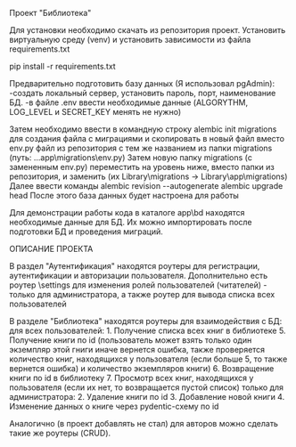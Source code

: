 Проект "Библиотека"

Для установки необходимо скачать из репозитория проект. Установить виртуальную среду (venv) и установить зависимости из файла requirements.txt
  
  pip install -r requirements.txt
     
Предварительно подготовить базу данных (Я использовал pgAdmin):
  -создать локальный сервер, установить пароль, порт, наименование БД.
  -в файле .env ввести необходимые данные (ALGORYTHM, LOG_LEVEL и SECRET_KEY менять не нужно)

Затем необходимо ввести в командную строку
     alembic init migrations для создания файла с миграциями и скопировать в новый файл вместо env.py файл из репозитория с тем же названием из папки migrations (путь: ...app\migrations\env.py)
Затем новую папку migrations (с замененным env.py) переместить на уровень ниже, вместо папки из репозитория, и заменить (их Library\migrations -> Library\app\migrations)
Далее ввести команды
     alembic revision --autogenerate
     alembic upgrade head
После этого база данных будет настроена для работы

Для демонстрации работы кода в каталоге app\bd находятся необходимые данные для БД. Их можно импортировать после подготовки БД и проведения миграций.

ОПИСАНИЕ ПРОЕКТА

В раздел "Аутентификация" находятся роутеры для регистрации, аутентификации и авторизации пользователя. Дополнительно есть роутер \settings для изменения ролей пользователей (читателей) - только для администратора, а также роутер
для вывода списка всех пользователей

В разделе "Библиотека" находятся роутеры для взаимодействия с БД:
  для всех пользователей:
    1. Получение списка всех книг в библиотеке
    5. Получение книги по id (пользователь может взять только один экземпляр этой гниги иначе вернется ошибка, также проверяется количество книг, находящихся у пользователя 
    (если больше 5, то также вернется ошибка) и количество экземпляров книги)
    6. Возвращение книги по id в библиотеку
    7. Просмотр всех книг, находящихся у пользователя (если их нет, то возвращается пустой список)
  только для администратора:
    2. Удаление книги по id
    3. Добавление новой книги
    4. Изменение данных о книге через pydentic-схему по id

Аналогично (в проект добавлять не стал) для авторов можно сделать такие же роутеры (CRUD).
